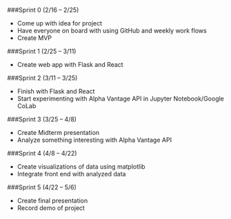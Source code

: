 ###Sprint 0 (2/16 – 2/25)
* Come up with idea for project
* Have everyone on board with using GitHub and weekly work flows
* Create MVP

###Sprint 1 (2/25 – 3/11)
* Create web app with Flask and React

###Sprint 2 (3/11 – 3/25)
* Finish with Flask and React
* Start experimenting with Alpha Vantage API in Jupyter Notebook/Google CoLab

###Sprint 3 (3/25 – 4/8)
* Create Midterm presentation
* Analyze something interesting with Alpha Vantage API

###Sprint 4 (4/8 – 4/22)
* Create visualizations of data using matplotlib
* Integrate front end with analyzed data

###Sprint 5 (4/22 – 5/6)
* Create final presentation
* Record demo of project
